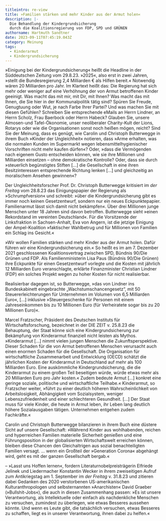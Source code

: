 ```yaml
---
titleintro: re-view
title: »Familien stärken und mehr Kinder aus der Armut holen«
description: |-
  Die Behandlung der Kindergrundsicherung
  durch die Koalitionsregierung von FDP, SPD und GRÜNEN
authorname: Hartmuth Sandtner
date: 2023-09-11T07:45:19.043Z
category: Meinung
tags:
  - Kinderarmut
  - Kindergrundsicherung
---
```

»Einigung bei der Kindergrundsicherung« heißt die Headline in der Süddeutschen Zeitung vom 29.8.23. »2025«, also erst in zwei Jahren, »stellt die Bundesregierung 2,4 Milliarden € als Hilfen bereit.« Notwendig wären 20 Milliarden pro Jahr. Im Klartext heißt das: Die Regierung hat sich mehr oder weniger auf eine Verhöhnung der von Armut betroffenen Kinder geeinigt. Was macht das mit mir, mit Dir, mit Ihnen? Was macht das mit Ihnen, die Sie hier in der Kommunalpolitik tätig sind? Spüren Sie Freude, Genugtuung oder Wut, je nach Farbe Ihrer Partei? Und was machen Sie mit diesen Gefühlen? Schreiben Sie entsprechende eMails an Herrn Lindner, an Herrn Scholz, Frau Baerbock oder Herrn Habeck? Glauben Sie, unsere Almosen-und Tafel-Ökonomie, unser neoliberaler Charity-Kult der Lions, Rotarys oder wie die Organisationen sonst noch heißen mögen, reicht? Sind Sie der Meinung, dass es genügt, wie Carolin und Christoph Butterwegge in ihrem Buch »Kinder der Ungleichheit« notieren, dass »Arme erhalten, was die normalen Kunden im Supermarkt wegen lebensmittelhygienischer Vorschriften nicht mehr kaufen dürfen«? Oder, »dass die Vermögenden nach eigenem Gusto entscheiden können, wie sie ihre Millionen und Milliarden einsetzen – ohne demokratische Kontrolle? Oder, dass sie durch »steuerlich begünstigtes Stiften \[…] die Gesellschaft in eine ihren Besitzinteressen entsprechende Richtung lenken \[…] und gleichzeitig an moralischem Ansehen gewinnen«?   

Der Ungleichheitsforscher Prof. Dr. Christoph Butterwegge kritisiert im *der Freitag* vom 28.8.23 das Einigungspapier der Regierung als »Schrumpfversion« und schreibt: »über die Kindergrundsicherung gibt es immer noch keinen Gesetzentwurf, sondern nur ein neues Eckpunktepapier. Familienarmut lässt sich damit nicht bekämpfen«. Über drei Millionen junge Menschen unter 18 Jahren sind davon betroffen. Butterwegge sieht »einen Rekordstand im vereinten Deutschland«. Für die Vorsitzende der Linksfraktion in Sachsen-Anhalt, Eva von Angern, ist die jetzige Einigung der Ampel-Koalition »faktischer Wahlbetrug und für Millionen von Familien ein Schlag ins Gesicht.«

»Wir wollen Familien stärken und mehr Kinder aus der Armut holen. Dafür führen wir eine Kindergrundsicherung ein.« So heißt es im am 7. Dezember 2021 geschlossenen Koalitionsvertrag zwischen SPD, Bündnis 90/Die Grünen und FDP. Als Familienministerin Lisa Paus (Bündnis 90/Die Grünen) ihre Eckpunkte für einen Gesetzentwurf vorlegte und die Kosten mit jährlich 12 Milliarden Euro veranschlagte, erklärte Finanzminister Christian Lindner (FDP) ein solches Projekt wegen zu hoher Kosten für nicht realisierbar. 

Realisierbar dagegen ist, so Butterwegge, »das von Lindner ins Bundeskabinett eingebrachte „Wachstumschancengesetz“, mit 50 Steuererleichterungen für Unternehmen im Volumen von 6,5 Milliarden Euro«, \[...] inklusive »Steuergeschenke für Personen mit einem Jahreseinkommen bis zu 10 Millionen Euro (für Verheiratete sogar bis zu 20 Millionen Euro)«. 

Marcel Fratzscher, Präsident des Deutschen Instituts für Wirtschaftsforschung, bezeichnet in der DIE ZEIT v. 25.8.23 die Behauptung, der Staat könne sich eine Kindergrundsicherung zur Bekämpfung von Kinderarmut finanziell nicht leisten als Mythos. »Kinderarmut \[...] nimmt vielen jungen Menschen die Zukunftsperspektive. Dieser Schaden für die von Armut betroffenen Menschen verursacht auch einen enormen Schaden für die Gesellschaft. Die Organisation für wirtschaftliche Zusammenarbeit und Entwicklung (OECD) schätzt die jährlichen Kosten der Kinderarmut in Deutschland auf mehr als 100 Milliarden Euro. Eine auskömmliche Kindergrundsicherung, die die Kinderarmut zu einem großen Teil beseitigen würde, würde etwas mehr als 20 Milliarden Euro pro Jahr kosten.« Zudem bedeute Armut \[...] konkret eine geringe soziale, politische und wirtschaftliche Teilhabe.« Kinderarmut, so Fratzscher weiter, »führt zu einer deutlich höheren Wahrscheinlichkeit von Arbeitslosigkeit, Abhängigkeit vom Sozialsystem, weniger Lebenszufriedenheit und einer schlechteren Gesundheit. \[...] Der Staat muss für viele Kinder, die heute in Armut leben, ihr Leben lang deutlich höhere Sozialausgaben tätigen. Unternehmen entgehen zudem Fachkräfte.« 

Carolin und Christoph Butterwegge bilanzieren in ihrem Buch eine düstere Sicht auf unsere Gesellschaft: »Während Kinder aus wohlhabenden, reichen und hyperreichen Familien materielle Sicherheit genießen und eine Führungsposition in der globalisierten Wirtschaftswelt erreichen können, bleiben diese Chancen den Gleichaltrigen aus sozial benachteiligten Familien versagt. … wenn ein Großteil der »Generation Corona« abgehängt wird, geht es mit der ganzen Gesellschaft bergab.«

– »Lasst uns Hoffen lernen«, fordern Literaturnobelpreisträgerin Elfriede Jelinek und Liedermacher Konstantin Wecker in ihrem zweiseitigen Aufruf zum Antikriegstag am 1. September im *der Freitag* v. 31.8.23 und zitieren dabei Gedanken des 2020 verstorbenen US-amerikanischen Kulturanthropologen und selbsternannten »Anarchisten« David Graeber (»Bullshit-Jobs«), die auch in diesen Zusammenhang passen: »Es ist unsere Verantwortung, als Intellektuelle oder einfach als nachdenkliche Menschen zu versuchen, zumindest zu überlegen, wie etwas Besseres aussehen könnte. Und wenn es Leute gibt, die tatsächlich versuchen, etwas Besseres zu schaffen, liegt es in unserer Verantwortung, ihnen dabei zu helfen.«